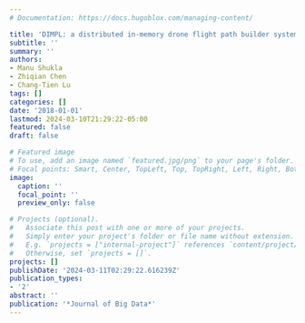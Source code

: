 ```yaml
---
# Documentation: https://docs.hugoblox.com/managing-content/

title: 'DIMPL: a distributed in-memory drone flight path builder system'
subtitle: ''
summary: ''
authors:
- Manu Shukla
- Zhiqian Chen
- Chang-Tien Lu
tags: []
categories: []
date: '2018-01-01'
lastmod: 2024-03-10T21:29:22-05:00
featured: false
draft: false

# Featured image
# To use, add an image named `featured.jpg/png` to your page's folder.
# Focal points: Smart, Center, TopLeft, Top, TopRight, Left, Right, BottomLeft, Bottom, BottomRight.
image:
  caption: ''
  focal_point: ''
  preview_only: false

# Projects (optional).
#   Associate this post with one or more of your projects.
#   Simply enter your project's folder or file name without extension.
#   E.g. `projects = ["internal-project"]` references `content/project/deep-learning/index.md`.
#   Otherwise, set `projects = []`.
projects: []
publishDate: '2024-03-11T02:29:22.616239Z'
publication_types:
- '2'
abstract: ''
publication: '*Journal of Big Data*'
---
```

